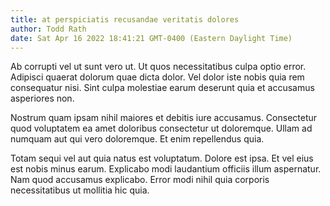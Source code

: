 ```yaml
---
title: at perspiciatis recusandae veritatis dolores
author: Todd Rath
date: Sat Apr 16 2022 18:41:21 GMT-0400 (Eastern Daylight Time)
---
```

Ab corrupti vel ut sunt vero ut. Ut quos necessitatibus culpa optio error. Adipisci quaerat dolorum quae dicta dolor. Vel dolor iste nobis quia rem consequatur nisi. Sint culpa molestiae earum deserunt quia et accusamus asperiores non.

 Nostrum quam ipsam nihil maiores et debitis iure accusamus. Consectetur quod voluptatem ea amet doloribus consectetur ut doloremque. Ullam ad numquam aut qui vero doloremque. Et enim repellendus quia.

 Totam sequi vel aut quia natus est voluptatum. Dolore est ipsa. Et vel eius est nobis minus earum. Explicabo modi laudantium officiis illum aspernatur. Nam quod accusamus explicabo. Error modi nihil quia corporis necessitatibus ut mollitia hic quia.